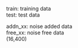 train: training data   
test: test data   

addn_xx: noise added data    
free_xx: noise free data   
(16,400)
